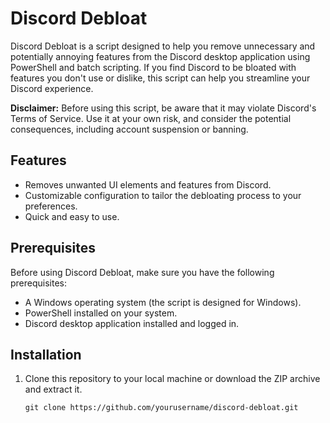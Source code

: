 # Discord Debloat

Discord Debloat is a script designed to help you remove unnecessary and potentially annoying features from the Discord desktop application using PowerShell and batch scripting. If you find Discord to be bloated with features you don't use or dislike, this script can help you streamline your Discord experience.

**Disclaimer:** Before using this script, be aware that it may violate Discord's Terms of Service. Use it at your own risk, and consider the potential consequences, including account suspension or banning.

## Features

- Removes unwanted UI elements and features from Discord.
- Customizable configuration to tailor the debloating process to your preferences.
- Quick and easy to use.

## Prerequisites

Before using Discord Debloat, make sure you have the following prerequisites:

- A Windows operating system (the script is designed for Windows).
- PowerShell installed on your system.
- Discord desktop application installed and logged in.

## Installation

1. Clone this repository to your local machine or download the ZIP archive and extract it.

   ```batch
   git clone https://github.com/yourusername/discord-debloat.git
